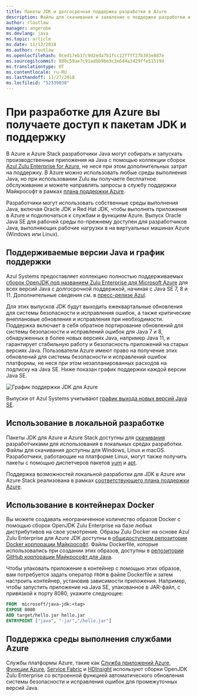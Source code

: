 ```yaml
---
title: Пакеты JDK и долгосрочная поддержка разработки в Azure
description: Файлы для скачивания и заявление о поддержке разработки и выполнения приложений на Java в Azure.
author: rloutlaw
manager: angerobe
ms.devlang: java
ms.topic: article
ms.date: 11/13/2018
ms.author: routlaw
ms.openlocfilehash: 0ced17eb17c9d2eda7b1fcc12ffff27b303e8d7e
ms.sourcegitcommit: 8d0c59ae7c91adbb9be3c3e6d4a3429ffe51519d
ms.translationtype: HT
ms.contentlocale: ru-RU
ms.lasthandoff: 11/27/2018
ms.locfileid: "52339038"
---
```

# <a name="get-java-jdk-downloads-and-support-when-developing-for-azure"></a>При разработке для Azure вы получаете доступ к пакетам JDK и поддержку

В Azure и Azure Stack разработчики Java могут собирать и запускать производственные приложения на Java с помощью коллекции сборок [Azul Zulu Enterprise for Azure](https://www.azul.com/downloads/azure-only/zulu/), не неся при этом дополнительных затрат на поддержку. В Azure можно использовать любые среды выполнения Java, но при использовании Zulu вы получаете бесплатное обслуживание и можете направлять запросы в службу поддержки Майкрософт в рамках [плана поддержки Azure](https://azure.microsoft.com/support/plans/).

Разработчики могут использовать собственные среды выполнения Java, включая Oracle JDK и Red Hat JDK, чтобы выполнять приложения в Azure и подключаться к службам и функциям Azure. Выпуск Oracle Java SE для рабочей среды по-прежнему доступен для разработчиков Java, выполняющих рабочие нагрузки в на виртуальных машинах Azure (Windows или Linux).

## <a name="supported-java-versions-and-update-schedule"></a>Поддерживаемые версии Java и график поддержки

Azul Systems предоставляет коллекцию полностью поддерживаемых [сборок OpenJDK под названием Zulu Enterprise для Microsoft Azure](https://www.azul.com/downloads/azure-only/zulu/) для всех версий Java с долгосрочной поддержкой, начиная с Java SE 7, 8 и 11. Дополнительные сведения см. в [пресс-релизе Azul](https://www.azul.com/press_release/free-java-production-support-for-microsoft-azure-azure-stack).


Для этих выпусков JDK будут выходить ежеквартальные обновления для системы безопасности и исправления ошибок, а также критические внеплановые обновления и исправления при необходимости.  Поддержка включает в себя обратное портирование обновлений для системы безопасности и исправлений ошибок для Java 7 и 8, обнаруженных в более новых версиях Java, например Java 11, и гарантирует стабильную работу и безопасность приложений на старых версиях Java.  Пользователи Azure имеют право на получение этих обновлений для системы безопасности и исправлений ошибок платформы, не неся при этом незапланированных расходов на подписку на Java SE. Ниже показан график поддержки каждой версии Java SE.

![График поддержки JDK для Azure](media/azure-jdk-support.png)

Выпуски от Azul Systems учитывают [график выхода новых версий Java SE](https://www.azul.com/products/azul_support_roadmap/).

## <a name="use-for-local-development"></a>Использование в локальной разработке 

Пакеты JDK для Azure и Azure Stack доступны для [скачивания](https://www.azul.com/downloads/azure-only/zulu/) разработчиками для использования в локальных средах разработки. Файлы для скачивания доступны для Windows, Linux и macOS. Разработчики, работающие на платформе Linux, могут также получить пакеты с помощью диспетчеров пакетов [yum](https://www.azul.com/downloads/azure-only/zulu/#yum-repo) и [apt](https://www.azul.com/downloads/azure-only/zulu/#apt-repo).

Поддержка возможностей локальной разработки для JDK в Azure или Azure Stack реализована в рамках [соответствующего плана поддержки Azure](https://azure.microsoft.com/support/plans/).

## <a name="use-in-docker-containers"></a>Использование в контейнерах Docker

Вы можете создавать неограниченное количество образов Docker с помощью сборок OpenJDK Zulu Enterprise на базе любых дистрибутивов на свое усмотрение. Образы Zulu Docker на основе Azul Zulu Enterprise для Azure JDK доступны в [общедоступном репозитории Docker корпорации Майкрософт](https://hub.docker.com/r/microsoft/java-jdk/). Файлы Dockerfile, которые использовались при создании этих образов, доступны в [репозитории GitHub корпорации Майкрософт для Java](https://github.com/Microsoft/java/tree/master/docker).

Чтобы упаковать приложение в контейнер с помощью этих образов, вам потребуется задать оператор `FROM` в файле Dockerfile и затем настроить контейнер, установив зависимости приложения. Например, чтобы запустить приложение на Java SE, упакованное в JAR-файл, с привязкой к порту 8080, укажите следующее:

```Dockerfile
FROM  microsoft/java-jdk:<tag>
EXPOSE 8080
ADD target/hello.jar hello.jar
ENTRYPOINT ["java", "-jar","/hello.jar"]
```

## <a name="azure-service-runtime-support"></a>Поддержка среды выполнения службами Azure

Службы платформы Azure, такие как [Служба приложений Azure](/azure/app-service/containers/), [Функции Azure](/azure/azure-functions/functions-create-first-java-maven), [Service Fabric](/azure/service-fabric/) и [HDInsight](/azure/hdinsight/) используют сборки OpenJDK Zulu Enterprise со встроенной функцией автоматического обновления системы безопасности и исправления ошибок для промежуточных версий Java.